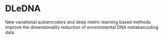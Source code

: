 # DLeDNA
New variational autoencoders and deep metric learning based methods improve the dimensionality reduction of environmental DNA metabarcoding data
